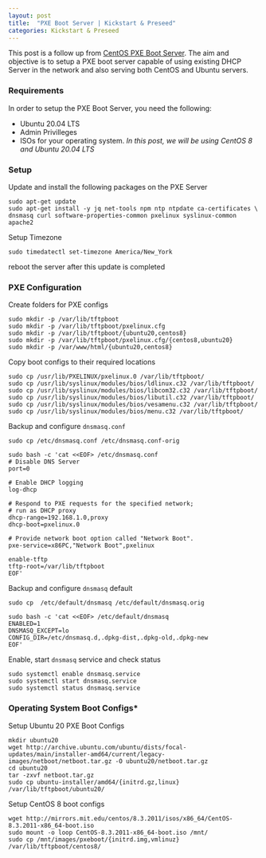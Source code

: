 ```yaml
---
layout: post
title:  "PXE Boot Server | Kickstart & Preseed"
categories: Kickstart & Preseed
---
```



This post is a follow up from [CentOS PXE Boot Server](http://blog.infracid.com/automation,/pxe/2020/12/27/pxeboot-server.html). The aim and objective is to setup a PXE boot server
capable of using existing DHCP Server in the network and also serving both CentOS and Ubuntu servers.

### **Requirements**
In order to setup the PXE Boot Server, you need the following:
* Ubuntu 20.04 LTS
* Admin Privilleges 
* ISOs for your operating system. *In this post, we will be using CentOS 8 and Ubuntu 20.04 LTS* 

### **Setup**
Update and install the following packages on the PXE Server
```
sudo apt-get update 
sudo apt-get install -y jq net-tools npm ntp ntpdate ca-certificates \
dnsmasq curl software-properties-common pxelinux syslinux-common apache2
```

Setup Timezone
```
sudo timedatectl set-timezone America/New_York
```
reboot the server after this update is completed

### **PXE Configuration**
Create folders for PXE configs
```
sudo mkdir -p /var/lib/tftpboot
sudo mkdir -p /var/lib/tftpboot/pxelinux.cfg
sudo mkdir -p /var/lib/tftpboot/{ubuntu20,centos8}
sudo mkdir -p /var/lib/tftpboot/pxelinux.cfg/{centos8,ubuntu20}
sudo mkdir -p /var/www/html/{ubuntu20,centos8}
```

Copy boot configs to their required locations
```
sudo cp /usr/lib/PXELINUX/pxelinux.0 /var/lib/tftpboot/
sudo cp /usr/lib/syslinux/modules/bios/ldlinux.c32 /var/lib/tftpboot/
sudo cp /usr/lib/syslinux/modules/bios/libcom32.c32 /var/lib/tftpboot/
sudo cp /usr/lib/syslinux/modules/bios/libutil.c32 /var/lib/tftpboot/
sudo cp /usr/lib/syslinux/modules/bios/vesamenu.c32 /var/lib/tftpboot/
sudo cp /usr/lib/syslinux/modules/bios/menu.c32 /var/lib/tftpboot/
```

Backup and configure `dnsmasq.conf`
```
sudo cp /etc/dnsmasq.conf /etc/dnsmasq.conf-orig

sudo bash -c 'cat <<EOF> /etc/dnsmasq.conf
# Disable DNS Server
port=0

# Enable DHCP logging
log-dhcp

# Respond to PXE requests for the specified network;
# run as DHCP proxy
dhcp-range=192.168.1.0,proxy 
dhcp-boot=pxelinux.0

# Provide network boot option called "Network Boot".
pxe-service=x86PC,"Network Boot",pxelinux

enable-tftp
tftp-root=/var/lib/tftpboot
EOF'
```

Backup and configure `dnsmasq` default
```
sudo cp  /etc/default/dnsmasq /etc/default/dnsmasq.orig

sudo bash -c 'cat <<EOF> /etc/default/dnsmasq
ENABLED=1
DNSMASQ_EXCEPT=lo
CONFIG_DIR=/etc/dnsmasq.d,.dpkg-dist,.dpkg-old,.dpkg-new
EOF'
```

Enable, start `dnsmasq` service and check status
```
sudo systemctl enable dnsmasq.service
sudo systemctl start dnsmasq.service
sudo systemctl status dnsmasq.service
```

### **Operating System Boot Configs***
Setup Ubuntu 20 PXE Boot Configs
```
mkdir ubuntu20
wget http://archive.ubuntu.com/ubuntu/dists/focal-updates/main/installer-amd64/current/legacy-images/netboot/netboot.tar.gz -O ubuntu20/netboot.tar.gz
cd ubuntu20
tar -zxvf netboot.tar.gz
sudo cp ubuntu-installer/amd64/{initrd.gz,linux} /var/lib/tftpboot/ubuntu20/
```

Setup CentOS 8 boot configs
```
wget http://mirrors.mit.edu/centos/8.3.2011/isos/x86_64/CentOS-8.3.2011-x86_64-boot.iso
sudo mount -o loop CentOS-8.3.2011-x86_64-boot.iso /mnt/
sudo cp /mnt/images/pxeboot/{initrd.img,vmlinuz} /var/lib/tftpboot/centos8/
```




